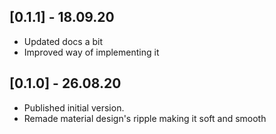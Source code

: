 ## [0.1.1] - 18.09.20

* Updated docs a bit
* Improved way of implementing it

## [0.1.0] - 26.08.20

* Published initial version.
* Remade material design's ripple making it soft and smooth
